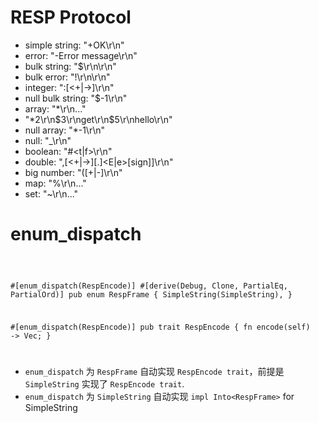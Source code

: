 # RESP Protocol

- simple string: "+OK\r\n"
- error: "-Error message\r\n"
- bulk string: "$<length>\r\n<data>\r\n"
- bulk error: "!<length>\r\n<error>\r\n"
- integer: ":[<+|->]<value>\r\n"
- null bulk string: "$-1\r\n"
- array: "\*<number-of-elements>\r\n<element-1>...<element-n>"
- "\*2\r\n$3\r\nget\r\n$5\r\nhello\r\n"
- null array: "\*-1\r\n"
- null: "\_\r\n"
- boolean: "#<t|f>\r\n"
- double: ",[<+|->]<integral>[.<fractional>]<E|e>[sign]<exponent>]\r\n"
- big number: "([+|-]<number>\r\n"
- map: "%<number-of-entries>\r\n<key-1><value-1>...<key-n><value-n>"
- set: "~<number-of-elements>\r\n<element-1>...<element-n>"

# enum_dispatch

<code>

#[enum_dispatch(RespEncode)] #[derive(Debug, Clone, PartialEq, PartialOrd)]
pub enum RespFrame {
SimpleString(SimpleString),
}

#[enum_dispatch(RespEncode)]
pub trait RespEncode {
fn encode(self) -> Vec<u8>;
}

</code>

- `enum_dispatch` 为 `RespFrame` 自动实现 `RespEncode trait`，前提是 `SimpleString` 实现了 `RespEncode trait`.
- `enum_dispatch` 为 `SimpleString` 自动实现 `impl Into<RespFrame>` for SimpleString
